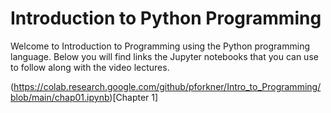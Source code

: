 # Introduction to Python Programming

Welcome to Introduction to Programming using the Python programming language. Below you will find links the Jupyter notebooks that you can use to follow along with the video lectures.

(https://colab.research.google.com/github/pforkner/Intro_to_Programming/blob/main/chap01.ipynb)[Chapter 1]

